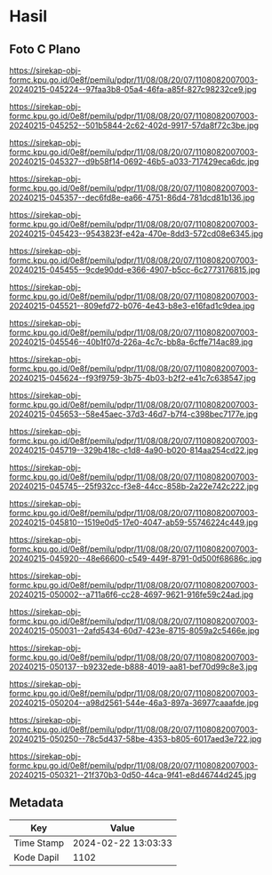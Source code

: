 # Hasil

## Foto C Plano

https://sirekap-obj-formc.kpu.go.id/0e8f/pemilu/pdpr/11/08/08/20/07/1108082007003-20240215-045224--97faa3b8-05a4-46fa-a85f-827c98232ce9.jpg

https://sirekap-obj-formc.kpu.go.id/0e8f/pemilu/pdpr/11/08/08/20/07/1108082007003-20240215-045252--501b5844-2c62-402d-9917-57da8f72c3be.jpg

https://sirekap-obj-formc.kpu.go.id/0e8f/pemilu/pdpr/11/08/08/20/07/1108082007003-20240215-045327--d9b58f14-0692-46b5-a033-717429eca6dc.jpg

https://sirekap-obj-formc.kpu.go.id/0e8f/pemilu/pdpr/11/08/08/20/07/1108082007003-20240215-045357--dec6fd8e-ea66-4751-86d4-781dcd81b136.jpg

https://sirekap-obj-formc.kpu.go.id/0e8f/pemilu/pdpr/11/08/08/20/07/1108082007003-20240215-045423--9543823f-e42a-470e-8dd3-572cd08e6345.jpg

https://sirekap-obj-formc.kpu.go.id/0e8f/pemilu/pdpr/11/08/08/20/07/1108082007003-20240215-045455--9cde90dd-e366-4907-b5cc-6c2773176815.jpg

https://sirekap-obj-formc.kpu.go.id/0e8f/pemilu/pdpr/11/08/08/20/07/1108082007003-20240215-045521--809efd72-b076-4e43-b8e3-e16fad1c9dea.jpg

https://sirekap-obj-formc.kpu.go.id/0e8f/pemilu/pdpr/11/08/08/20/07/1108082007003-20240215-045546--40b1f07d-226a-4c7c-bb8a-6cffe714ac89.jpg

https://sirekap-obj-formc.kpu.go.id/0e8f/pemilu/pdpr/11/08/08/20/07/1108082007003-20240215-045624--f93f9759-3b75-4b03-b2f2-e41c7c638547.jpg

https://sirekap-obj-formc.kpu.go.id/0e8f/pemilu/pdpr/11/08/08/20/07/1108082007003-20240215-045653--58e45aec-37d3-46d7-b7f4-c398bec7177e.jpg

https://sirekap-obj-formc.kpu.go.id/0e8f/pemilu/pdpr/11/08/08/20/07/1108082007003-20240215-045719--329b418c-c1d8-4a90-b020-814aa254cd22.jpg

https://sirekap-obj-formc.kpu.go.id/0e8f/pemilu/pdpr/11/08/08/20/07/1108082007003-20240215-045745--25f932cc-f3e8-44cc-858b-2a22e742c222.jpg

https://sirekap-obj-formc.kpu.go.id/0e8f/pemilu/pdpr/11/08/08/20/07/1108082007003-20240215-045810--1519e0d5-17e0-4047-ab59-55746224c449.jpg

https://sirekap-obj-formc.kpu.go.id/0e8f/pemilu/pdpr/11/08/08/20/07/1108082007003-20240215-045920--48e66600-c549-449f-8791-0d500f68686c.jpg

https://sirekap-obj-formc.kpu.go.id/0e8f/pemilu/pdpr/11/08/08/20/07/1108082007003-20240215-050002--a711a6f6-cc28-4697-9621-916fe59c24ad.jpg

https://sirekap-obj-formc.kpu.go.id/0e8f/pemilu/pdpr/11/08/08/20/07/1108082007003-20240215-050031--2afd5434-60d7-423e-8715-8059a2c5466e.jpg

https://sirekap-obj-formc.kpu.go.id/0e8f/pemilu/pdpr/11/08/08/20/07/1108082007003-20240215-050137--b9232ede-b888-4019-aa81-bef70d99c8e3.jpg

https://sirekap-obj-formc.kpu.go.id/0e8f/pemilu/pdpr/11/08/08/20/07/1108082007003-20240215-050204--a98d2561-544e-46a3-897a-36977caaafde.jpg

https://sirekap-obj-formc.kpu.go.id/0e8f/pemilu/pdpr/11/08/08/20/07/1108082007003-20240215-050250--78c5d437-58be-4353-b805-6017aed3e722.jpg

https://sirekap-obj-formc.kpu.go.id/0e8f/pemilu/pdpr/11/08/08/20/07/1108082007003-20240215-050321--21f370b3-0d50-44ca-9f41-e8d46744d245.jpg


## Metadata

| Key        | Value               |
| ---------- | ------------------- |
| Time Stamp | 2024-02-22 13:03:33 |
| Kode Dapil | 1102                |



